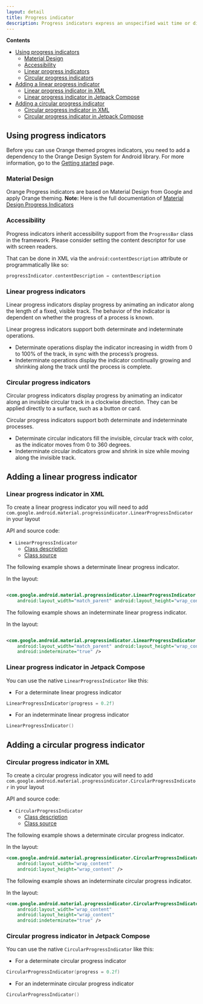 ```yaml
---
layout: detail
title: Progress indicator
description: Progress indicators express an unspecified wait time or display the length of a process.
---
```


**Contents**

*   [Using progress indicators](#using-progress-indicators)
    *   [Material Design](#material-design)
    *   [Accessibility](#accessibility)
    *   [Linear progress indicators](#linear-progress-indicators)
    *   [Circular progress indicators](#circular-progress-indicators)
*   [Adding a linear progress indicator](#adding-a-linear-progress-indicator)
    *   [Linear progress indicator in XML](#linear-progress-indicator-in-xml)
    *   [Linear progress indicator in Jetpack Compose](#linear-progress-indicator-in-jetpack-compose)
*   [Adding a circular progress indicator](#adding-a-circular-progress-indicator)
    *   [Circular progress indicator in XML](#circular-progress-indicator-in-xml)
    *   [Circular progress indicator in Jetpack Compose](#circular-progress-indicator-in-jetpack-compose)

## Using progress indicators

Before you can use Orange themed progres indicators, you need to add a dependency to the Orange
Design System for Android library. For more information, go to the
[Getting started](../home_content.md) page.

### Material Design

Orange Progress indicators are based on Material Design from Google and apply Orange theming.
**Note:** Here is the full documentation
of [Material Design Progress Indicators](https://material.io/components/progress-indicators/)

### Accessibility

Progress indicators inherit accessibility support from the `ProgressBar` class in the framework.
Please consider setting the content descriptor for use with screen readers.

That can be done in XML via the `android:contentDescription` attribute or programmatically like so:

```kotlin
progressIndicator.contentDescription = contentDescription
```

### Linear progress indicators

Linear progress indicators display progress by animating an indicator along the length of a fixed,
visible track. The behavior of the indicator is dependent on whether the progress of a process is
known.

Linear progress indicators support both determinate and indeterminate operations.

* Determinate operations display the indicator increasing in width from 0 to 100% of the track, in
  sync with the process’s progress.
* Indeterminate operations display the indicator continually growing and shrinking along the track
  until the process is complete.

### Circular progress indicators

Circular progress indicators display progress by animating an indicator along an
invisible circular track in a clockwise direction. They can be applied directly
to a surface, such as a button or card.

Circular progress indicators support both determinate and indeterminate
processes.

*   Determinate circular indicators fill the invisible, circular track with
    color, as the indicator moves from 0 to 360 degrees.
*   Indeterminate circular indicators grow and shrink in size while moving along
    the invisible track.

## Adding a linear progress indicator

### Linear progress indicator in XML

To create a linear progress indicator you will need to
add `com.google.android.material.progressindicator.LinearProgressIndicator` in your layout

API and source code:

*   `LinearProgressIndicator`
    *   [Class description](https://developer.android.com/reference/com/google/android/material/progressindicator/LinearProgressIndicator)
    *   [Class source](https://github.com/material-components/material-components-android/tree/master/lib/java/com/google/android/material/progressindicator/LinearProgressIndicator.java)


The following example shows a determinate linear progress indicator.

In the layout:

```xml

<com.google.android.material.progressindicator.LinearProgressIndicator
    android:layout_width="match_parent" android:layout_height="wrap_content" />
```

The following example shows an indeterminate linear progress indicator.

In the layout:

```xml

<com.google.android.material.progressindicator.LinearProgressIndicator
    android:layout_width="match_parent" android:layout_height="wrap_content"
    android:indeterminate="true" />
```

### Linear progress indicator in Jetpack Compose

You can use the native `LinearProgressIndicator` like this:

- For a determinate linear progress indicator
```kotlin
LinearProgressIndicator(progress = 0.2f)
```

- For an indeterminate linear progress indicator
```kotlin
LinearProgressIndicator()
```

## Adding a circular progress indicator

### Circular progress indicator in XML

To create a circular progress indicator you will need to
add `com.google.android.material.progressindicator.CircularProgressIndicator` in your layout

API and source code:

*   `CircularProgressIndicator`
    *   [Class description](https://developer.android.com/reference/com/google/android/material/progressindicator/CircularProgressIndicator)
    *   [Class source](https://github.com/material-components/material-components-android/tree/master/lib/java/com/google/android/material/progressindicator/CircularProgressIndicator.java)

The following example shows a determinate circular progress indicator.

In the layout:

```xml
<com.google.android.material.progressindicator.CircularProgressIndicator
    android:layout_width="wrap_content"
    android:layout_height="wrap_content" />
```

The following example shows an indeterminate circular progress indicator.

In the layout:

```xml
<com.google.android.material.progressindicator.CircularProgressIndicator
    android:layout_width="wrap_content"
    android:layout_height="wrap_content"
    android:indeterminate="true" />
```

### Circular progress indicator in Jetpack Compose

You can use the native `CircularProgressIndicator` like this:

- For a determinate circular progress indicator

```kotlin
CircularProgressIndicator(progress = 0.2f)
```

- For an indeterminate circular progress indicator

```kotlin
CircularProgressIndicator()
```
